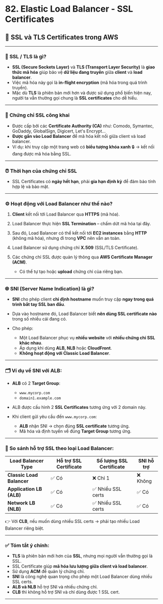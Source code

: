 # 82. Elastic Load Balancer - SSL Certificates

## 🔐 **SSL và TLS Certificates trong AWS**

---

### 🧩 **SSL / TLS là gì?**

* **SSL (Secure Sockets Layer)** và **TLS (Transport Layer Security)** là **giao thức mã hóa** giúp bảo vệ **dữ liệu đang truyền** giữa **client** và **load balancer**.
* Việc mã hóa này gọi là **in-flight encryption** (mã hóa trong quá trình truyền).
* Mặc dù **TLS** là phiên bản mới hơn và được sử dụng phổ biến hiện nay, người ta vẫn thường gọi chung là **SSL certificates** cho dễ hiểu.

---

### 📜 **Chứng chỉ SSL công khai**

* Được cấp bởi các **Certificate Authority (CA)** như: Comodo, Symantec, GoDaddy, GlobalSign, Digicert, Let's Encrypt...
* **Được gắn vào Load Balancer** để mã hóa kết nối giữa client và load balancer.
* Ví dụ: khi truy cập một trang web có **biểu tượng khóa xanh** 🔒 → kết nối đang được mã hóa bằng SSL.

---

### ⏰ **Thời hạn của chứng chỉ SSL**

* SSL Certificates có **ngày hết hạn**, phải **gia hạn định kỳ** để đảm bảo tính hợp lệ và bảo mật.

---

### ⚙️ **Hoạt động với Load Balancer như thế nào?**

1. **Client** kết nối tới Load Balancer qua **HTTPS** (mã hóa).
2. Load Balancer thực hiện **SSL Termination** – chấm dứt mã hóa tại đây.
3. Sau đó, Load Balancer có thể kết nối tới **EC2 instances** bằng **HTTP** (không mã hóa), nhưng đi trong **VPC** nên vẫn an toàn.
4. Load Balancer sử dụng chứng chỉ **X.509** (SSL/TLS Certificate).
5. Các chứng chỉ SSL được quản lý thông qua **AWS Certificate Manager (ACM)**.

   * Có thể tự tạo hoặc **upload** chứng chỉ của riêng bạn.

---

### 🌐 **SNI (Server Name Indication) là gì?**

* **SNI** cho phép client **chỉ định hostname** muốn truy cập **ngay trong quá trình bắt tay SSL ban đầu**.
* Dựa vào hostname đó, Load Balancer biết **nên dùng SSL certificate nào** trong số nhiều cái đang có.
* Cho phép:

  * Một Load Balancer phục vụ **nhiều website** với **nhiều chứng chỉ SSL khác nhau**.
  * Áp dụng khi dùng **ALB, NLB** hoặc **CloudFront**.
  * **Không hoạt động với Classic Load Balancer**.

---

### 🗂️ **Ví dụ về SNI với ALB:**

* **ALB** có 2 **Target Group**:

  * `www.mycorp.com`
  * `domain1.example.com`
* ALB được cấu hình 2 **SSL Certificates** tương ứng với 2 domain này.
* Khi client gửi yêu cầu đến `www.mycorp.com`:

  * **ALB** nhận SNI → chọn đúng **SSL certificate** tương ứng.
  * Mã hóa và định tuyến về đúng **Target Group** tương ứng.

---

### 📌 **So sánh hỗ trợ SSL theo loại Load Balancer:**

| Load Balancer Type        | Hỗ trợ SSL Certificate | Số lượng SSL Certificate | SNI hỗ trợ |
| ------------------------- | ---------------------- | ------------------------ | ---------- |
| **Classic Load Balancer** | ✅ Có                   | ❌ Chỉ 1                  | ❌ Không    |
| **Application LB (ALB)**  | ✅ Có                   | ✅ Nhiều SSL certs        | ✅ Có       |
| **Network LB (NLB)**      | ✅ Có                   | ✅ Nhiều SSL certs        | ✅ Có       |

👉 Với **CLB**, nếu muốn dùng nhiều SSL certs → phải tạo nhiều Load Balancer riêng biệt.

---

### ✅ **Tóm tắt ý chính:**

* **TLS** là phiên bản mới hơn của **SSL**, nhưng mọi người vẫn thường gọi là SSL.
* SSL Certificate giúp **mã hóa lưu lượng giữa client và load balancer**.
* Sử dụng **ACM** để quản lý chứng chỉ.
* **SNI** là công nghệ quan trọng cho phép một Load Balancer dùng nhiều SSL certs.
* **ALB và NLB** hỗ trợ SNI và nhiều chứng chỉ.
* **CLB** thì không hỗ trợ SNI và chỉ dùng được 1 SSL cert.

---

